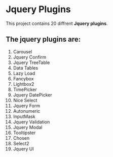 # Jquery Plugins

This project contains 20 diffrent **Jquery plugins**.

The jquery plugins are:
---

1. Carousel
2. Jquery Confirm
3. Jquery TreeTable
4. Data Tables
5. Lazy Load
6. Fancybox
7. Lightbox2
8. TimePicker
9. Jquery DatePicker
10. Nice Select
11. Jquery Form
12. Autonumeric
13. InputMask
14. Jquery Validation
15. Jquery Modal
16. Tooltipster
17. Chosen
18. Select2
19. Jquery UI
